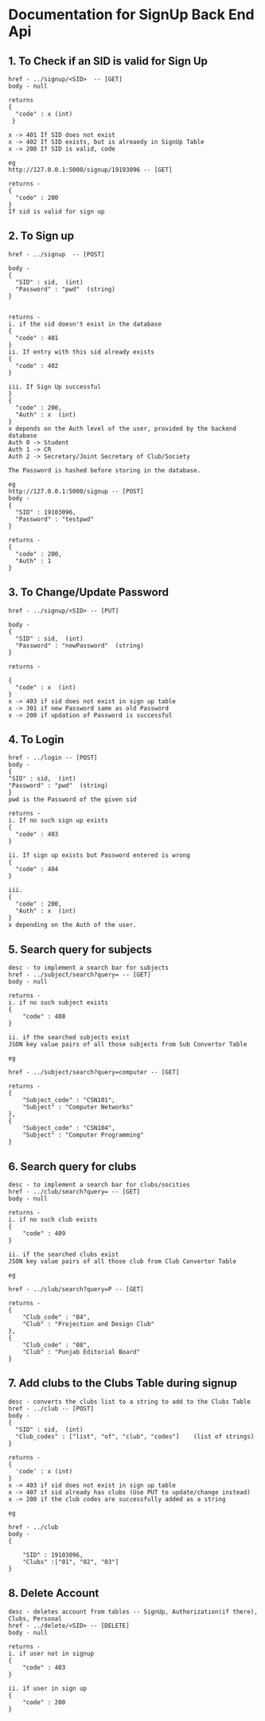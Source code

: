 # Documentation for SignUp Back End Api

## 1. To Check if an SID is valid for Sign Up

    href - ../signup/<SID>  -- [GET]
    body - null

    returns 
    {
      "code" : x (int)
     }

    x -> 401 If SID does not exist
    x -> 402 If SID exists, but is alreaedy in SignUp Table
    x -> 200 If SID is valid, code 

    eg 
    http://127.0.0.1:5000/signup/19193096 -- [GET]

    returns - 
    {
      "code" : 200
    }
    If sid is valid for sign up
  

## 2. To Sign up 
  
    href - ../signup  -- [POST]

    body - 
    {
      "SID" : sid,  (int)
      "Password" : "pwd"  (string)
    }


    returns - 
    i. if the sid doesn't exist in the database
    {
      "code" : 401
    }
    ii. If entry with this sid already exists 
    {
      "code" : 402
    }
    
    iii. If Sign Up successful
    }
    {
      "code" : 200,
      "Auth" : x  (int)
    }
    x depends on the Auth level of the user, provided by the backend database
    Auth 0 -> Student
    Auth 1 -> CR
    Auth 2 -> Secretary/Joint Secretary of Club/Society

    The Password is hashed before storing in the database.

    eg
    http://127.0.0.1:5000/signup -- [POST]
    body - 
    {
      "SID" : 19103096,
      "Password" : "testpwd"
    }

    returns - 
    {
      "code" : 200,
      "Auth" : 1
    }

  
  ## 3. To Change/Update Password

    href - ../signup/<SID> -- [PUT]
    
    body - 
    {
      "SID" : sid,  (int)
      "Password" : "newPassword"  (string)
    }
    
    returns - 

    {
      "code" : x  (int)
    }
    x -> 403 if sid does not exist in sign up table
    x -> 301 if new Password same as old Password
    x -> 200 if updation of Password is successful
    
    
## 4. To Login 
  
    href - ../login -- [POST]
    body - 
    {
    "SID" : sid,  (int)
    "Password" : "pwd"  (string)
    }
    pwd is the Password of the given sid
    
    returns - 
    i. If no such sign up exists
    {
      "code" : 403
    }
    
    ii. If sign up exists but Password entered is wrong
    {
      "code" : 404
    }
    
    iii. 
    {
      "code" : 200,
      "Auth" : x  (int)
    }
    x depending on the Auth of the user.


## 5. Search query for subjects

    desc - to implement a search bar for subjects
    href - ../subject/search?query= -- [GET]
    body - null

    returns - 
    i. if no such subject exists
    {
        "code" : 408
    }

    ii. if the searched subjects exist
    JSON key value pairs of all those subjects from Sub Convertor Table

    eg

    href - ../subject/search?query=computer -- [GET]

    returns - 
    {
        "Subject_code" : "CSN101",
        "Subject" : "Computer Networks"
    },
    {
        "Subject_code" : "CSN104",
        "Subject" : "Computer Programming"
    }


## 6. Search query for clubs

    desc - to implement a search bar for clubs/socities
    href - ../club/search?query= -- [GET]
    body - null

    returns - 
    i. if no such club exists
    {
        "code" : 409
    }

    ii. if the searched clubs exist
    JSON key value pairs of all those club from Club Convertor Table

    eg

    href - ../club/search?query=P -- [GET]

    returns - 
    {
        "Club_code" : "04",
        "Club" : "Projection and Design Club"
    },
    {
        "Club_code" : "08",
        "Club" : "Punjab Editorial Board"
    }

## 7. Add clubs to the Clubs Table during signup

    desc - converts the clubs list to a string to add to the Clubs Table
    href - ../club -- [POST]
    body - 
    {
      "SID" : sid,  (int)
      "Club_codes" : ["list", "of", "club", "codes"]    (list of strings)
    }

    returns - 
    {
      'code' : x (int)
    }
    x -> 403 if sid does not exist in sign up table
    x -> 407 if sid already has clubs (Use PUT to update/change instead)
    x -> 200 if the club codes are successfully added as a string

    eg 

    href - ../club
    body -
    {

        "SID" : 19103096,
        "Clubs" :["01", "02", "03"]
    }


## 8. Delete Account 

    desc - deletes account from tables -- SignUp, Authorization(if there), Clubs, Personal
    href - ../delete/<SID> -- [DELETE]
    body - null

    returns - 
    i. if user not in signup
    {
        "code" : 403
    }

    ii. if user in sign up
    {
        "code" : 200
    }


